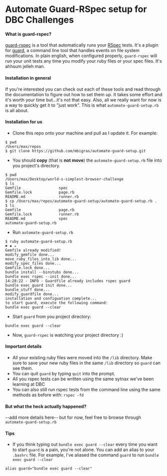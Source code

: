 # Automate Guard-RSpec setup for DBC Challenges
#### What is guard-rspec?
[guard-rspec](https://github.com/guard/guard-rspec) is a tool that automatically runs your [RSpec](https://github.com/rspec/rspec) tests. It's a plugin for [guard](https://github.com/guard/guard-rspec), a command line tool that handles events on file system modifications. In plain english, when configured properly, `guard-rspec` will run your unit tests any time you modify your ruby files or your spec files. It's ahhsum jelleh man.

#### Installation in general
If you're interested you can check out each of these tools and read through the documentation to figure out how to set them up. It takes some effort and it's worth your time but...it's not that easy. Also, all we really want for now is a way to quickly get it to "just work". This is what `automate-guard-setup.rb` is all about.

#### Installation for us
* Clone this repo onto your machine and pull as I update it. For example:

```
$ pwd
/Users/max/repos
$ git clone https://github.com/mbigras/automate-guard-setup.git
```
* You should **copy** (that is **not move**) the `automate-guard-setup.rb` file into you project's directory.

```
$ pwd                           
/Users/max/Desktop/world-s-simplest-browser-challenge
$ ls
Gemfile                 spec
Gemfile.lock            page.rb
README.md               runner.rb
$ cp /Users/max/repos/automate-guard-setup/automate-guard-setup.rb .
$ ls
Gemfile                 page.rb
Gemfile.lock            runner.rb
README.md               spec
automate-guard-setup.rb
```

* Run `automate-guard-setup.rb`

```
$ ruby automate-guard-setup.rb                                                                                               ✖ ✹ ✭
Gemfile already modified!
modify_gemfile done...
move_ruby_files_into_lib done...
modify_spec_files done...
Gemfile.lock done...
bundle install --binstubs done...
bundle exec rspec --init done...
14:28:22 - INFO - Guardfile already includes rspec guard
bundle exec guard init done...
bundle_stuff done...
modify_guardfile done...
installation and configuation complete...
to start guard, execute the following command:
bundle exec guard --clear
```

* Start `guard` from you project directory:

```
bundle exec guard --clear
```

* Now, `guard-rspec` is watching your project directory :)

#### Important details
* All your existing ruby files were moved into the `/lib` directory. Make sure to save your new ruby files in the same `/lib` directory so `guard` can see them.
* You can quit `guard` by typing `quit` into the prompt.
* All you rspec tests can be written using the same sytnax we've been learning at DBC
* You can also still run rspec tests from the command line using the same methods as before with: `rspec -fd`


#### But what the heck actually happened?
--add more details here-- but for now, feel free to browse through `automate-guard-setup.rb`

#### Tips
* If you think typing out `bundle exec guard --clear` every time you want to start `guard` is a pain, you're not alone. You can add an alias to your `.bashrc` file. For example, I've aliased the command `guard` to run `bundle exec guard --clear`

```
alias guard="bundle exec guard --clear"
```




